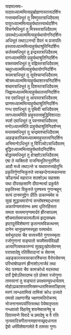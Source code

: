 याज्ञवल्क्यः-   
पादावध्यात्ममित्याहुर्ब्राह्मणास्तत्त्वदर्शिनः  
गन्तव्यमधिभूतं तु विष्णुस्तत्राधिदैवतम्  
पायुरध्यात्ममित्याहुर्यथातत्त्वार्थदर्शिनः  
विसर्गमधिभूतं तु मित्रस्तत्राधिदैवतम्  
उपस्थोऽध्यात्ममित्याहुर्यथायोगनिदर्शिनः  
अधिभूतं तथाऽऽनन्दो दैवतं च प्रजापतिः  
हस्तावध्यात्ममित्याहुर्यथाश्रुतिनिदर्शिनः  
कर्तव्यमधिभूतं तु इन्द्रस्तत्राधिदैवतम्  
वागध्यात्ममिति प्राहुर्यथाश्रुतिनिदर्शिनः  
वक्तव्यमधिभूतं तु वह्निस्तत्राधिदैवतम्  
चक्षुरध्यात्ममित्याहुर्यथायोगनिदर्शिनः  
रूपमत्राधिभूतं तु सूर्यश्चाप्यधिदैवतम्  
श्रोत्रमध्यात्ममित्याहुर्यथाशास्त्रनिदर्शिनः  
शब्दमत्राधिभूतं तु दिशस्तत्राधिदैवतम्  
जिह्वामध्यात्ममित्याहुर्यथातत्त्वनिदर्शिनः  
रस एवाधिभूतं तु आपस्तत्राधिदैवतम्  
घ्राणमध्यात्ममित्याहुर्यथाश्रुतिनिदर्शिनः  
गन्ध एवाधिभूतं तु पृथिवी चाधिदैवतम्  
त्वगध्यात्ममिति प्राहुस्तत्त्वबुद्धिविशारदाः  
स्पर्श एवाधिभूतं तु पवनश्चाधिदैवतम्  
मनोऽध्यात्ममिति प्राहुर्यथाश्रुतिनिदर्शनम्  
मन्तव्यमधिभूतं तु चन्द्रमाश्चाधिदैवतम्  
आहङ्कारिकमध्यात्ममाहुस्तत्त्वनिदर्शिनः  
अभिमानोऽधिभूतं तु विरिञ्चोऽत्राधिदैवतम्  
बुद्धिरध्यात्ममित्याहुर्यथावेदनिदर्शिनः  
बोद्धव्यमधिभूतं तु क्षेत्रज्ञोऽत्राधिदैवतम्  
एषा ते व्यक्तितो राजन्विभूतिरनुदर्णिता  
आदौ मध्ये तथाऽन्ते च यथावत्तत्त्वहेतुभिः  
प्रकृतिर्गुणान्विकुरुते स्वच्छन्देनात्मकाम्यया  
क्रीडनार्थं महाराज शतशोऽथ सहस्रशः  
यथा दीपसहस्राणि दीपान्मर्त्या प्रकुर्वते  
प्रकृतिस्सा विकुरुते पुरुषस्य गुणान्बहून्  
सत्यं दानमनुद्वेगः प्रीतिः प्राकाम्यमेव च  
सुखं शुद्धत्वमारोग्यं सन्तोषश्श्रद्दधानता  
अकार्पण्यमसंरम्भः क्षमा धृतिरहिंसता  
समता सत्यमानृण्यमार्दवं ह्रीरचापलम्  
शौचमार्तवमाचारमलौल्यं हृद्यसम्भ्रमः  
इष्टापूर्तविशेषाणां कृतानामविकत्थनम्  
दानेन चानुग्रहणमस्पृहा परमार्थतः  
सर्वभूतदया चैव सत्त्वस्यैते गुणास्स्मृताः  
रजोगुणानां सङ्घातो रूपमैश्वर्यविग्रहौ  
अत्यागित्वमकारुण्यं सुखदुःखोपसेवनम्  
परापवादेषु रतिर्विवादानां च सेवनम्  
अहङ्कारस्त्वसत्कारश्चिन्ता वैरोपसेवनम्  
परिभाषोपहरणं ह्रीनाशोऽनार्जवं तथा  
भेदः परुषता चैव कामक्रोधो मदस्तथा  
दर्पो द्वेषोऽतिवादश्च एते प्रोक्ता रजोगुणाः  
तामसानां तु सङ्घातं प्रवक्ष्याम्युपधार्यताम्  
मोहोऽप्रकाशस्तामिस्रमन्धतामिस्रसञ्ज्ञितम्  
मरणं त्वन्धतामिस्रं तामिस्रं क्रोध उज्यते  
तमसो लक्षणानीह भक्षणामतिरोचनम्  
भोजनानामपर्याप्तिस्तथा पेयेष्वतृप्तता  
गन्धवासो विहारेषु शयनेष्वासनेषु च  
दिवास्वप्ने विवादे च प्रमादेषु च वै रतिः  
नृत्यवादित्रगीतानामज्ञानाच्छ्रद्दधानता  
द्वेषो धर्मविशेषाणामेते वै तामसा गुणाः   
